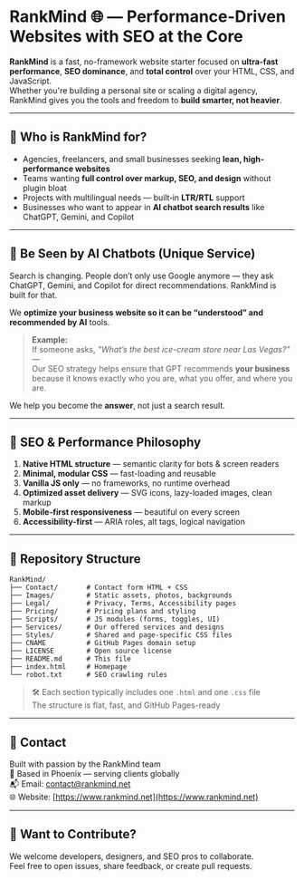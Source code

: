 # RankMind 🌐 — Performance-Driven Websites with SEO at the Core

**RankMind** is a fast, no-framework website starter focused on **ultra-fast performance**, **SEO dominance**, and **total control** over your HTML, CSS, and JavaScript.  
Whether you're building a personal site or scaling a digital agency, RankMind gives you the tools and freedom to **build smarter, not heavier**.

---

## 🎯 Who is RankMind for?

- Agencies, freelancers, and small businesses seeking **lean, high-performance websites**  
- Teams wanting **full control over markup, SEO, and design** without plugin bloat  
- Projects with multilingual needs — built‑in **LTR/RTL** support  
- Businesses who want to appear in **AI chatbot search results** like ChatGPT, Gemini, and Copilot  

---

## 🤖 Be Seen by AI Chatbots (Unique Service)

Search is changing. People don’t only use Google anymore — they ask ChatGPT, Gemini, and Copilot for direct recommendations. RankMind is built for that.

We **optimize your business website so it can be “understood” and recommended by AI** tools.

> **Example:**  
> If someone asks, *"What’s the best ice-cream store near Las Vegas?"* —  
> Our SEO strategy helps ensure that GPT recommends **your business** because it knows exactly who you are, what you offer, and where you are.

We help you become the **answer**, not just a search result.

---

## 🧠 SEO & Performance Philosophy

1. **Native HTML structure** — semantic clarity for bots & screen readers  
2. **Minimal, modular CSS** — fast-loading and reusable  
3. **Vanilla JS only** — no frameworks, no runtime overhead  
4. **Optimized asset delivery** — SVG icons, lazy-loaded images, clean markup  
5. **Mobile-first responsiveness** — beautiful on every screen  
6. **Accessibility-first** — ARIA roles, alt tags, logical navigation  

---

## 📂 Repository Structure

```
RankMind/
├── Contact/       # Contact form HTML + CSS
├── Images/        # Static assets, photos, backgrounds
├── Legal/         # Privacy, Terms, Accessibility pages
├── Pricing/       # Pricing plans and styling
├── Scripts/       # JS modules (forms, toggles, UI)
├── Services/      # Our offered services and designs
├── Styles/        # Shared and page-specific CSS files
├── CNAME          # GitHub Pages domain setup
├── LICENSE        # Open source license
├── README.md      # This file
├── index.html     # Homepage
└── robot.txt      # SEO crawling rules
```

> 🛠️ Each section typically includes one `.html` and one `.css` file  
> The structure is flat, fast, and GitHub Pages-ready

---

## 📧 Contact

Built with passion by the RankMind team  
📍 Based in Phoenix — serving clients globally  
📬 Email: [contact@rankmind.net](mailto:contact@rankmind.net)  
🌐 Website: [https://www.rankmind.net](https://www.rankmind.net)

---

## 🚀 Want to Contribute?

We welcome developers, designers, and SEO pros to collaborate.  
Feel free to open issues, share feedback, or create pull requests.
